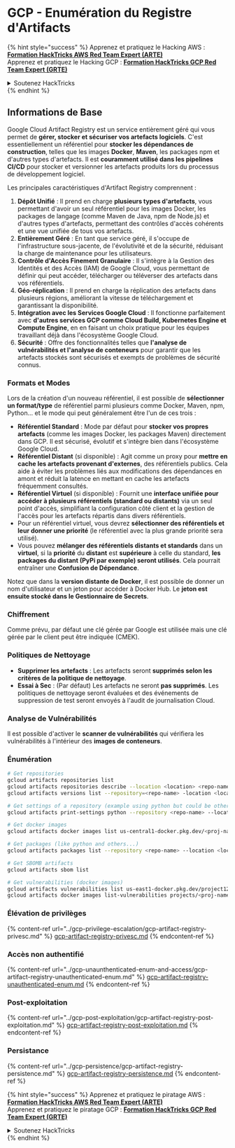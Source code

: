 # GCP - Enumération du Registre d'Artifacts

{% hint style="success" %}
Apprenez et pratiquez le Hacking AWS :<img src="/.gitbook/assets/image.png" alt="" data-size="line">[**Formation HackTricks AWS Red Team Expert (ARTE)**](https://training.hacktricks.xyz/courses/arte)<img src="/.gitbook/assets/image.png" alt="" data-size="line">\
Apprenez et pratiquez le Hacking GCP : <img src="/.gitbook/assets/image (2).png" alt="" data-size="line">[**Formation HackTricks GCP Red Team Expert (GRTE)**<img src="/.gitbook/assets/image (2).png" alt="" data-size="line">](https://training.hacktricks.xyz/courses/grte)

<details>

<summary>Soutenez HackTricks</summary>

* Consultez les [**plans d'abonnement**](https://github.com/sponsors/carlospolop)!
* **Rejoignez le** 💬 [**groupe Discord**](https://discord.gg/hRep4RUj7f) ou le [**groupe Telegram**](https://t.me/peass) ou **suivez-nous** sur **Twitter** 🐦 [**@hacktricks\_live**](https://twitter.com/hacktricks\_live)**.**
* **Partagez des astuces de piratage en soumettant des PR aux** [**HackTricks**](https://github.com/carlospolop/hacktricks) et [**HackTricks Cloud**](https://github.com/carlospolop/hacktricks-cloud) dépôts GitHub.

</details>
{% endhint %}

## Informations de Base

Google Cloud Artifact Registry est un service entièrement géré qui vous permet de **gérer, stocker et sécuriser vos artefacts logiciels**. C'est essentiellement un référentiel pour **stocker les dépendances de construction**, telles que les images **Docker**, **Maven**, les packages npm et d'autres types d'artefacts. Il est **couramment utilisé dans les pipelines CI/CD** pour stocker et versionner les artefacts produits lors du processus de développement logiciel.

Les principales caractéristiques d'Artifact Registry comprennent :

1. **Dépôt Unifié** : Il prend en charge **plusieurs types d'artefacts**, vous permettant d'avoir un seul référentiel pour les images Docker, les packages de langage (comme Maven de Java, npm de Node.js) et d'autres types d'artefacts, permettant des contrôles d'accès cohérents et une vue unifiée de tous vos artefacts.
2. **Entièrement Géré** : En tant que service géré, il s'occupe de l'infrastructure sous-jacente, de l'évolutivité et de la sécurité, réduisant la charge de maintenance pour les utilisateurs.
3. **Contrôle d'Accès Finement Granulaire** : Il s'intègre à la Gestion des Identités et des Accès (IAM) de Google Cloud, vous permettant de définir qui peut accéder, télécharger ou téléverser des artefacts dans vos référentiels.
4. **Géo-réplication** : Il prend en charge la réplication des artefacts dans plusieurs régions, améliorant la vitesse de téléchargement et garantissant la disponibilité.
5. **Intégration avec les Services Google Cloud** : Il fonctionne parfaitement avec **d'autres services GCP comme Cloud Build, Kubernetes Engine et Compute Engine**, en en faisant un choix pratique pour les équipes travaillant déjà dans l'écosystème Google Cloud.
6. **Sécurité** : Offre des fonctionnalités telles que **l'analyse de vulnérabilités et l'analyse de conteneurs** pour garantir que les artefacts stockés sont sécurisés et exempts de problèmes de sécurité connus.

### Formats et Modes

Lors de la création d'un nouveau référentiel, il est possible de **sélectionner un format/type** de référentiel parmi plusieurs comme Docker, Maven, npm, Python... et le mode qui peut généralement être l'un de ces trois :

* **Référentiel Standard** : Mode par défaut pour **stocker vos propres artefacts** (comme les images Docker, les packages Maven) directement dans GCP. Il est sécurisé, évolutif et s'intègre bien dans l'écosystème Google Cloud.
* **Référentiel Distant** (si disponible) : Agit comme un proxy pour **mettre en cache les artefacts provenant d'externes**, des référentiels publics. Cela aide à éviter les problèmes liés aux modifications des dépendances en amont et réduit la latence en mettant en cache les artefacts fréquemment consultés.
* **Référentiel Virtuel** (si disponible) : Fournit une **interface unifiée pour accéder à plusieurs référentiels (standard ou distants)** via un seul point d'accès, simplifiant la configuration côté client et la gestion de l'accès pour les artefacts répartis dans divers référentiels.
* Pour un référentiel virtuel, vous devrez **sélectionner des référentiels et leur donner une priorité** (le référentiel avec la plus grande priorité sera utilisé).
* Vous pouvez **mélanger des référentiels distants et standards** dans un **virtuel**, si la **priorité** du **distant** est **supérieure** à celle du standard, **les packages du distant (PyPi par exemple) seront utilisés**. Cela pourrait entraîner une **Confusion de Dépendance**.

Notez que dans la **version distante de Docker**, il est possible de donner un nom d'utilisateur et un jeton pour accéder à Docker Hub. Le **jeton est ensuite stocké dans le Gestionnaire de Secrets**.

### Chiffrement

Comme prévu, par défaut une clé gérée par Google est utilisée mais une clé gérée par le client peut être indiquée (CMEK).

### Politiques de Nettoyage

* **Supprimer les artefacts** : Les artefacts seront **supprimés selon les critères de la politique de nettoyage**.
* **Essai à Sec** : (Par défaut) Les artefacts ne seront **pas supprimés**. Les politiques de nettoyage seront évaluées et des événements de suppression de test seront envoyés à l'audit de journalisation Cloud.

### Analyse de Vulnérabilités

Il est possible d'activer le **scanner de vulnérabilités** qui vérifiera les vulnérabilités à l'intérieur des **images de conteneurs**.

### Énumération
```bash
# Get repositories
gcloud artifacts repositories list
gcloud artifacts repositories describe --location <location> <repo-name>
gcloud artifacts versions list --repository=<repo-name> -location <location> --package <package-name>

# Get settings of a repository (example using python but could be other)
gcloud artifacts print-settings python --repository <repo-name> --location <location>

# Get docker images
gcloud artifacts docker images list us-central1-docker.pkg.dev/<proj-name>/<repo-name>

# Get packages (like python and others...)
gcloud artifacts packages list --repository <repo-name> --location <location>

# Get SBOMB artifacts
gcloud artifacts sbom list

# Get vulnerabilities (docker images)
gcloud artifacts vulnerabilities list us-east1-docker.pkg.dev/project123/repository123/someimage@sha256:49765698074d6d7baa82f
gcloud artifacts docker images list-vulnerabilities projects/<proj-name>/locations/<location>/scans/<scan-uuid>
```
### Élévation de privilèges

{% content-ref url="../gcp-privilege-escalation/gcp-artifact-registry-privesc.md" %}
[gcp-artifact-registry-privesc.md](../gcp-privilege-escalation/gcp-artifact-registry-privesc.md)
{% endcontent-ref %}

### Accès non authentifié

{% content-ref url="../gcp-unaunthenticated-enum-and-access/gcp-artifact-registry-unauthenticated-enum.md" %}
[gcp-artifact-registry-unauthenticated-enum.md](../gcp-unaunthenticated-enum-and-access/gcp-artifact-registry-unauthenticated-enum.md)
{% endcontent-ref %}

### Post-exploitation

{% content-ref url="../gcp-post-exploitation/gcp-artifact-registry-post-exploitation.md" %}
[gcp-artifact-registry-post-exploitation.md](../gcp-post-exploitation/gcp-artifact-registry-post-exploitation.md)
{% endcontent-ref %}

### Persistance

{% content-ref url="../gcp-persistence/gcp-artifact-registry-persistence.md" %}
[gcp-artifact-registry-persistence.md](../gcp-persistence/gcp-artifact-registry-persistence.md)
{% endcontent-ref %}

{% hint style="success" %}
Apprenez et pratiquez le piratage AWS :<img src="/.gitbook/assets/image.png" alt="" data-size="line">[**Formation HackTricks AWS Red Team Expert (ARTE)**](https://training.hacktricks.xyz/courses/arte)<img src="/.gitbook/assets/image.png" alt="" data-size="line">\
Apprenez et pratiquez le piratage GCP : <img src="/.gitbook/assets/image (2).png" alt="" data-size="line">[**Formation HackTricks GCP Red Team Expert (GRTE)**<img src="/.gitbook/assets/image (2).png" alt="" data-size="line">](https://training.hacktricks.xyz/courses/grte)

<details>

<summary>Soutenez HackTricks</summary>

* Consultez les [**plans d'abonnement**](https://github.com/sponsors/carlospolop)!
* **Rejoignez le** 💬 [**groupe Discord**](https://discord.gg/hRep4RUj7f) ou le [**groupe Telegram**](https://t.me/peass) ou **suivez-nous** sur **Twitter** 🐦 [**@hacktricks\_live**](https://twitter.com/hacktricks\_live)**.**
* **Partagez des astuces de piratage en soumettant des PR aux** [**HackTricks**](https://github.com/carlospolop/hacktricks) et [**HackTricks Cloud**](https://github.com/carlospolop/hacktricks-cloud) github repos.

</details>
{% endhint %}
